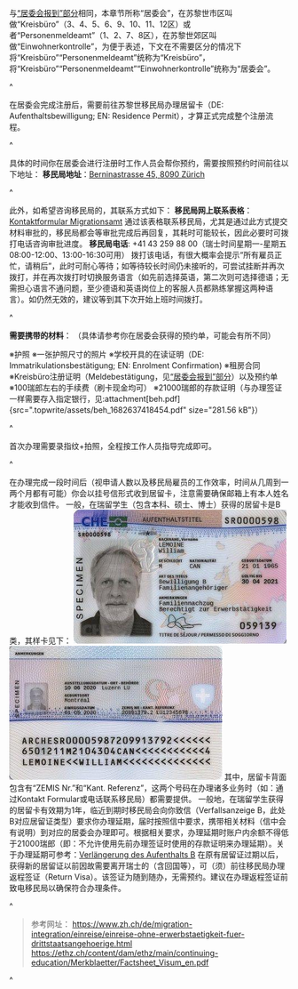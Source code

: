 与[“居委会报到”部分](25居委会报到.md)相同，本章节所称“居委会”，在苏黎世市区叫做“Kreisbüro”（3、4、5、6、9、10、11、12区）或者“Personenmeldeamt”（1、2、7、8区），在苏黎世郊区叫做“Einwohnerkontrolle”，为便于表述，下文在不需要区分的情况下将“Kreisbüro”“Personenmeldeamt”统称为“Kreisbüro”，将“Kreisbüro”“Personenmeldeamt”“Einwohnerkontrolle”统称为“居委会”。

^

在居委会完成注册后，需要前往苏黎世移民局办理居留卡（DE: Aufenthaltsbewilligung; EN: Residence Permit），才算正式完成整个注册流程。

^

具体的时间你在居委会进行注册时工作人员会帮你预约，需要按照预约时间前往以下地址：
**移民局地址**：[Berninastrasse 45, 8090 Zürich](https://goo.gl/maps/CDzxUoomjsara83c7)

^

此外，如希望咨询移民局的，其联系方式如下：
**移民局网上联系表格**：[Kontaktformular Migrationsamt](https://www.zh.ch/de/migration-integration/kontaktformularmigrationsamt.html)
通过该表格联系移民局，尤其是通过此方式提交材料审批的，移民局都会等审批完成后再回复，其耗时可能较长，因此必要时可拨打电话咨询审批进度。
**移民局电话**: +41 43 259 88 00（瑞士时间星期一-星期五 08:00-12:00、13:00-16:30可用）
拨打该电话，有很大概率会提示“所有雇员正忙，请稍后”，此时可耐心等待；如等待较长时间仍未接听的，可尝试挂断并再次拨打，并在再次拨打时切换服务语言（如先前选择英语，第二次则可选择德语；无需担心语言不通问题，至少德语和英语岗位上的客服人员都熟练掌握这两种语言）。如仍然无效的，建议等到其下次开始上班时间拨打。

^

**需要携带的材料**：
（具体请参考你在居委会获得的预约单，可能会有所不同）

※护照
※一张护照尺寸的照片
※学校开具的在读证明（DE: Immatrikulationsbestätigung; EN: Enrolment Confirmation)
※租房合同
※Kreisbüro注册证明（Meldebestätigung，见[“居委会报到”部分](25居委会报到.md)）以及预约单
※100瑞郎左右的手续费（刷卡现金均可）
※21000瑞郎的存款证明（与办理签证一样需要存入指定银行，见:attachment[beh.pdf]{src=".topwrite/assets/beh_1682637418454.pdf" size="281.56 kB"}）

^

首次办理需要录指纹+拍照，全程按工作人员指导完成即可。

^

在办理完成一段时间后（视申请人数以及移民局雇员的工作效率，时间从几周到一两个月都有可能）你会以挂号信形式收到居留卡，注意需要确保邮箱上有本人姓名才能收到信件。
一般，在瑞留学生（包含本科、硕士、博士）获得的居留卡是B类，其样卡见下：
![](.topwrite/assets/image_1682631028316.png)
![](.topwrite/assets/image_1682631039883.png)
其中，居留卡背面包含有“ZEMIS Nr.”和“Kant. Referenz”，这两个号码在办理诸多业务时（如：通过Kontakt Formular或电话联系移民局）都需要提供。
一般地，在瑞留学生获得的居留卡有效期为1年，临近到期时移民局会向你致信（Verfallsanzeige B，此处B对应居留证类型）要求你办理延期，届时按照信中要求，携带相关材料（信中会有说明）到对应的居委会办理即可。根据相关要求，办理延期时账户内余额不得低于21000瑞郎（即：不允许使用先前办理签证时使用的存款证明来办理延期）。关于办理延期可参考：[Verlängerung des Aufenthalts B](https://www.stadt-zuerich.ch/prd/de/index/bevoelkerungsamt/umziehenmelden/internationale-kundschaft/verlaengerung_des_aufenthals_b.html)
在原有居留证过期以后，获得新的居留证以前因故需要离开瑞士的（含回国等），可（须）前往移民局办理返程签证（Return Visa）。该签证为随到随办，无需预约。建议在办理返程签证前致电移民局以确保符合办理条件。

^

> 参考网址：
> <https://www.zh.ch/de/migration-integration/einreise/einreise-ohne-erwerbstaetigkeit-fuer-drittstaatsangehoerige.html>
> <https://ethz.ch/content/dam/ethz/main/continuing-education/Merkblaetter/Factsheet_Visum_en.pdf>

^

